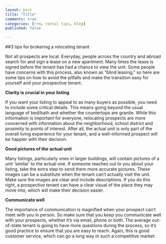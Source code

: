 ```yaml
---
layout: post
title: "Title"
comments: true
categories: [rrm, rental tips, blog]
published: false

---
```


##3 tips for brokering a relocating tenant

Not all prospects are local. Everyday, people across the country and abroad search for and sign a lease on a new apartment. Many times the lease is signed before the tenant has had a chance to view the unit. Some people have concerns with this process, also known as “blind leasing,” so here are some tips on how to avoid the pitfalls and make the transition easy for yourself and your prospective tenant.

**Clarity is crucial in your listing**

If you want your listing to appeal to as many buyers as possible, you need to include some critical details. This means going beyond the usual language of bed/bath and whether the countertops are granite. While this information is important for everyone, relocating prospects are more concerned with information about the neighborhood, school district and proximity to points of interest. After all, the actual unit is only part of the overall living experience for your tenant, and a well-informed prospect will be happier with their decision.

**Good pictures of the actual unit**

Many listings, particularly ones in larger buildings, will contain pictures of a unit ‘similar’ to the actual one. If someone reaches out to you about your listing, take the extra step to send them more accurate pictures. These images can be a substitute when the tenant can’t actually visit the unit. Make sure the images are clear and include descriptions. If you do this right, a prospective tenant can have a clear visual of the place they may move into, which will make their decision easier.

**Communicate well**

The importance of communication is magnified when your prospect can’t meet with you in person. So make sure that you keep you communicate well with your prospects, whether it’s via email, phone or both. The average out-of-state tenant is going to have more questions during the process, so it’s good practice to ensure that you are easy to reach. Again, this is good customer service, which can go a long way in such a competitive market. 
